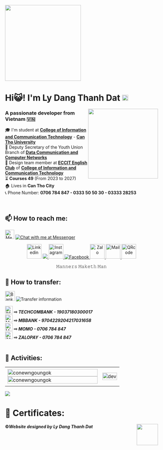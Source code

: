 <img align="center" width="250" src="https://i.imgur.com/jeHVMVw.jpg">
<h1 align="left">Hi😺! I'm Ly Dang Thanh Dat <img width="20" src="https://i.imgur.com/uxfDF6h.png"> </h1>
<p align="center">
  <img align="right" width="230" src="https://i.imgur.com/GLvHhhV.png">
  <h3 align="left">A passionate developer from Vietnam 🇻🇳</h3>
</p>

🎓 I'm student at [<b>College of Information and Communication Technology</b>](https://www.cit.ctu.edu.vn/) - [<b>Can Tho University</b>](https://www.ctu.edu.vn)
<br>
💼 Deputy Secretary of the Youth Union Branch of [<b>Data Communication and Computer Networks</b>](https://www.cit.ctu.edu.vn/encict/enmmt/enctdtmmt.html)
<br>
💼 Design team member at [<b>ECCIT English Club</b>](https://www.facebook.com/ECCICT) of [<b>College of Information and Communication Technology</b>](https://www.cit.ctu.edu.vn/)
<br>
⏳ <b>Courses 49</b> (From 2023 to 2027)
<br>
🏠 Lives in <b>Can Tho City</b>
<br>
📞 Phone Number: <b>0706 784 847 - 0333 50 50 30 - 03333 28253</b> 
<br>

<br/>

## 📫 How to reach me:

<img align="left">

 <img width="30" height="30" src="https://img.icons8.com/fluency/20/facebook-messenger--v2.png" alt="Messenger"/> [![Chat with me at Messenger](https://i.imgur.com/P6jVd26.png)](https://m.me/Eric.Whois)
<p align="center">
    <img width="48" height="48" src="https://img.icons8.com/fluency-systems-regular/48/chain--v1.png" alt="Linkedin"/>
   <a href="https://www.linkedin.com/in/conmewngoungok/" target="_blank">
    <img src="https://img.icons8.com/fluent/48/000000/linkedin.png"/>
  </a>
  <a href="https://www.instagram.com/Eric.Whois/" target="_blank">
    <img width="48" height="48" src="https://img.icons8.com/fluency/48/instagram-new.png" alt="Instagram"/>
  </a>
  <a href="https://www.facebook.com/Eric.Whois" alt="Facebook">
    <img src="https://img.icons8.com/fluent/48/000000/facebook-new.png" alt="Facebook" />
  </a> 
  <a href="https://zalo.me/Eric_Whois/" alt="Zalo">
    <img width="48" height="48" src="https://img.icons8.com/color/48/zalo.png" alt="Zalo"/>
  </a>
  <a href="mailto:lydangthanhdat@gmail.com" alt="Email">
   <img width="48" height="48" src="https://img.icons8.com/color/48/gmail--v1.png" alt="Mail"/>
  </a>
    <img width="48" height="48" src="https://img.icons8.com/fluency-systems-regular/48/qr-code--v1.png" alt="QRcode"/>
</p>
<p align="center">
  𝙼𝚊𝚗𝚗𝚎𝚛𝚜 𝙼𝚊𝚔𝚎𝚝𝚑 𝙼𝚊𝚗
  </p>
  
## 🏦 How to transfer:
<img align="left">
  
<img width="32" height="32" src="https://img.icons8.com/fluency/48/bank-building.png" alt="Bank"/> ![Transfer information](https://i.imgur.com/VYHtIeg.png)
<p align="left">
    <img width="25" height="25" src="https://github.com/lydangthanhdat/MyProfile/assets/145395773/7c88b8f6-7a45-44be-b2d1-de267e86dca2" alt="TECHCOMBANK"/> <b>⇨ <i>TECHCOMBANK - 19037180300017</i></b>
     <br>
  <img width="25" height="25" src="https://github.com/lydangthanhdat/MyProfile/assets/145395773/4877c0fe-b758-4595-870e-ee862858126b" alt="MBBANK"/> <b>⇨ <i>MBBANK - 9704229204217031658</i></b>
     <br>
  <img width="25" height="25" src="https://github.com/lydangthanhdat/MyProfile/assets/145395773/8825b4cc-370b-41e3-8f7d-ddce93134177" alt="MOMO"/> <b>⇨ <i>MOMO - 0706 784 847</i></b>
     <br>
  <img width="25" height="25" src="https://github.com/lydangthanhdat/MyProfile/assets/145395773/5536063c-2eec-4387-ab23-f1b51fb3d952" alt="ZALOPAY"/> <b>⇨ <i>ZALOPAY - 0706 784 847</i></b>
     <br>
 <br />
</p>

## 🎯 Activities:

<table style="width:100%;">
  <tr>
    <td>
      <img src="https://github-readme-stats.vercel.app/api/top-langs/?username=anuraghazra&bg_color=FFFFFF00&text_color=179fa3&layout=compact&hide=CSS&langs_count=10&custom_title=Top%20ngôn%20ngữ%20được%20dùng" alt="conewngoungok" width="100%"/>
      <img src="https://github-readme-stats.vercel.app/api?username=anuraghazra&bg_color=FFFFFF00&text_color=179fa3&show_icons=true&count_private=true&include_all_commits=true&custom_title=Hoạt%20động%20trên%20Github" alt="conewngoungok" width="100%"/>
    </td>
    <td>
      <p align="center"> 
        <img src="https://i.imgur.com/hQeBYGr.gif" alt="dev" width="100%"/>
      </p>
    </td>
  </tr>
</table>

<a href="https://www.facebook.com/photo?fbid=4616077121747404&set=a.3843498909005233"><img src="https://i.imgur.com/AOerM4v.jpg" /></a>

# 📝 Certificates:

<img align="right" width="70" src="https://i.imgur.com/S7Ia9a3.gif">

<p align="left">
<b>©</b><b><i>Website designed by Ly Dang Thanh Dat</i></b>
</p>
